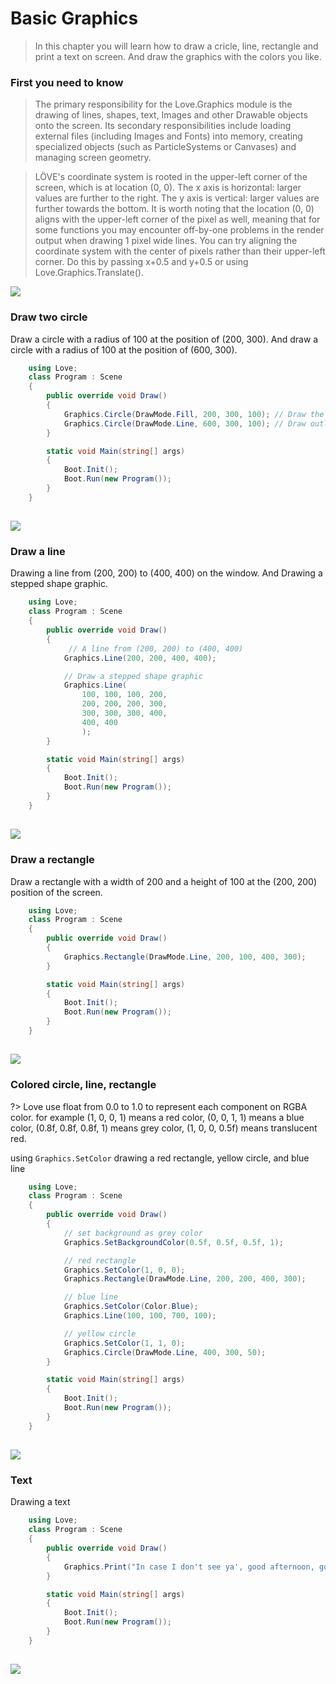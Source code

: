 # Basic Graphics

> In this chapter you will learn how to draw a cricle, line, rectangle and print a text on screen. And draw the graphics with the colors you like.
### First you need to know

> The primary responsibility for the Love.Graphics module is the drawing of lines, shapes, text, Images and other Drawable objects onto the screen. Its secondary responsibilities include loading external files (including Images and Fonts) into memory, creating specialized objects (such as ParticleSystems or Canvases) and managing screen geometry.

> LÖVE's coordinate system is rooted in the upper-left corner of the screen, which is at location (0, 0). The x axis is horizontal: larger values are further to the right. The y axis is vertical: larger values are further towards the bottom. It is worth noting that the location (0, 0) aligns with the upper-left corner of the pixel as well, meaning that for some functions you may encounter off-by-one problems in the render output when drawing 1 pixel wide lines. You can try aligning the coordinate system with the center of pixels rather than their upper-left corner. Do this by passing x+0.5 and y+0.5 or using Love.Graphics.Translate().

![](img/04-love-graphics-system.png)

### Draw two circle
Draw a circle with a radius of 100 at the position of (200, 300).
And draw a circle with a radius of 100 at the position of (600, 300).
```C#
    using Love;
    class Program : Scene
    {
        public override void Draw()
        {
            Graphics.Circle(DrawMode.Fill, 200, 300, 100); // Draw the circle
            Graphics.Circle(DrawMode.Line, 600, 300, 100); // Draw outlined circle.
        }

        static void Main(string[] args)
        {
            Boot.Init();
            Boot.Run(new Program());
        }
    }
```
![](img/04-circle.png)
-----------------------------------------------------------------------
### Draw a line
Drawing a line from (200, 200) to (400, 400) on the window.
And Drawing a stepped shape graphic.
```C#
    using Love;
    class Program : Scene
    {
        public override void Draw()
        {
             // A line from (200, 200) to (400, 400)
            Graphics.Line(200, 200, 400, 400);

            // Draw a stepped shape graphic
            Graphics.Line(
                100, 100, 100, 200,
                200, 200, 200, 300,
                300, 300, 300, 400,
                400, 400
                );
        }

        static void Main(string[] args)
        {
            Boot.Init();
            Boot.Run(new Program());
        }
    }
```
![](img/04-line.png)
-----------------------------------------------------------------------
### Draw a rectangle
Draw a rectangle with a width of 200 and a height of 100 at the (200, 200) position of the screen.
```C#
    using Love;
    class Program : Scene
    {
        public override void Draw()
        {
            Graphics.Rectangle(DrawMode.Line, 200, 100, 400, 300);
        }

        static void Main(string[] args)
        {
            Boot.Init();
            Boot.Run(new Program());
        }
    }
```
![](img/04-rect.png)
-----------------------------------------------------------------------
### Colored circle, line, rectangle

?> Love use float from 0.0 to 1.0 to represent each component on RGBA color. for example (1, 0, 0, 1) means a red color, (0, 0, 1, 1) means a blue color, (0.8f, 0.8f, 0.8f, 1) means grey color, (1, 0, 0, 0.5f) means translucent red.

using `Graphics.SetColor` drawing a red rectangle, yellow circle, and blue line
```C#
    using Love;
    class Program : Scene
    {
        public override void Draw()
        {
            // set background as grey color
            Graphics.SetBackgroundColor(0.5f, 0.5f, 0.5f, 1);

            // red rectangle
            Graphics.SetColor(1, 0, 0);
            Graphics.Rectangle(DrawMode.Line, 200, 200, 400, 300);

            // blue line
            Graphics.SetColor(Color.Blue);
            Graphics.Line(100, 100, 700, 100);

            // yellow circle
            Graphics.SetColor(1, 1, 0);
            Graphics.Circle(DrawMode.Line, 400, 300, 50);
        }

        static void Main(string[] args)
        {
            Boot.Init();
            Boot.Run(new Program());
        }
    }
```
![](img/04-colored.png)
-----------------------------------------------------------------------
### Text
Drawing a text
```C#
    using Love;
    class Program : Scene
    {
        public override void Draw()
        {
            Graphics.Print("In case I don't see ya', good afternoon, good evening and good night.");
        }

        static void Main(string[] args)
        {
            Boot.Init();
            Boot.Run(new Program());
        }
    }
```
![](img/04-text.png)
-----------------------------------------------------------------------
